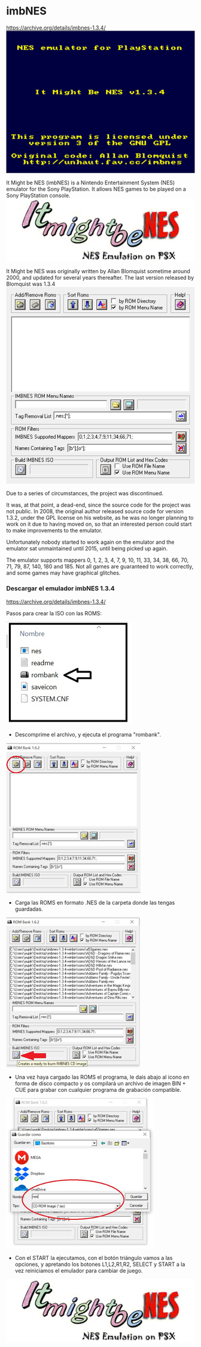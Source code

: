 # imbNES
https://archive.org/details/imbnes-1.3.4/
![imbNES](https://github.com/txuswashere/imbNES/raw/main/imbNES/imbNES.PNG)

It Might be NES (imbNES) is a Nintendo Entertainment System (NES) emulator for the Sony PlayStation. It allows NES games to be played on a Sony PlayStation console.
![imbNES](https://github.com/txuswashere/imbNES/raw/main/imbNES/imbnes-psx.jpg)

It Might be NES was originally written by Allan Blomquist sometime around 2000, and updated for several years thereafter. The last version released by Blomquist was 1.3.4
![imbNES](https://github.com/txuswashere/imbNES/raw/main/imbNES/ScreenimbNES.png)

Due to a series of circumstances, the project was discontinued.

It was, at that point, a dead-end, since the source code for the project was not public. In 2008, the original author released source code for version 1.3.2, under the GPL license on his website, as he was no longer planning to work on it due to having moved on, so that an interested person could start to make improvements to the emulator.

Unfortunately nobody started to work again on the emulator and the emulator sat unmaintained until 2015, until being picked up again.

The emulator supports mappers 0, 1, 2, 3, 4, 7, 9, 10, 11, 33, 34, 38, 66, 70, 71, 79, 87, 140, 180 and 185. 
Not all games are guaranteed to work correctly, and some games may have graphical glitches.


### Descargar el emulador imbNES 1.3.4
https://archive.org/details/imbnes-1.3.4/

Pasos para crear la ISO con las ROMS:

![imbNES](https://github.com/txuswashere/imbNES/raw/main/imbNES/imbnes-1.jpg)

* Descomprime el archivo, y ejecuta el programa "rombank".

![imbNES](https://github.com/txuswashere/imbNES/raw/main/imbNES/imbnes-2.jpg)

* Carga las ROMS en formato .NES de la carpeta donde las tengas guardadas.

![imbNES](https://github.com/txuswashere/imbNES/raw/main/imbNES/imbnes-3.jpg)

* Una vez haya cargado las ROMS el programa, le dais abajo al icono en forma de disco compacto y os compilará un archivo de imagen BIN + CUE para grabar con cualquier programa de grabación compatible.

![imbNES](https://github.com/txuswashere/imbNES/raw/main/imbNES/imbnes-4.jpg)

* Con el START la ejecutamos, con el botón triángulo vamos a las opciones, y apretando los botones L1,L2,R1,R2, SELECT y START a la vez reiniciamos el emulador para cambiar de juego.

![imbNES](https://github.com/txuswashere/imbNES/raw/main/imbNES/imbnes-psx.jpg)
